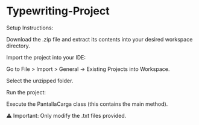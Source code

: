 # Typewriting-Project
Setup Instructions:

Download the .zip file and extract its contents into your desired workspace directory.

Import the project into your IDE:

Go to File > Import > General -> Existing Projects into Workspace.

Select the unzipped folder.

Run the project:

Execute the PantallaCarga class (this contains the main method).

⚠️ Important: Only modify the .txt files provided.
